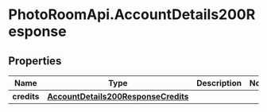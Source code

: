 # PhotoRoomApi.AccountDetails200Response

## Properties

Name | Type | Description | Notes
------------ | ------------- | ------------- | -------------
**credits** | [**AccountDetails200ResponseCredits**](AccountDetails200ResponseCredits.md) |  | 


